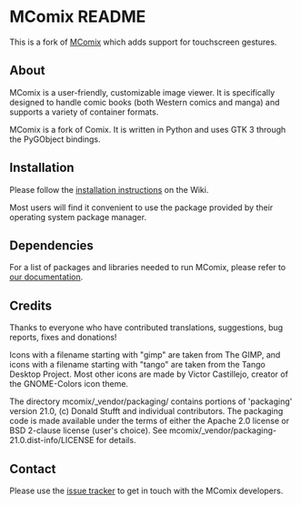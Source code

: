 # MComix README

This is a fork of [MComix](https://sourceforge.net/p/mcomix) which adds support
for touchscreen gestures. 

## About

MComix is a user-friendly, customizable image viewer. It is specifically
designed to handle comic books (both Western comics and manga) and supports a
variety of container formats.

MComix is a fork of Comix. It is written in Python and uses GTK 3 through the
PyGObject bindings.

## Installation

Please follow the [installation instructions](https://sourceforge.net/p/mcomix/wiki/Installation/) on the Wiki.

Most users will find it convenient to use the package provided by their
operating system package manager.

## Dependencies

For a list of packages and libraries needed to run MComix, please refer to
[our documentation](https://sourceforge.net/p/mcomix/wiki/Home/#Dependencies).

## Credits

Thanks to everyone who have contributed translations, suggestions, bug
reports, fixes and donations!

Icons with a filename starting with "gimp" are taken from The GIMP, and
icons with a filename starting with "tango" are taken from the Tango Desktop
Project. Most other icons are made by Victor Castillejo, creator of the
GNOME-Colors icon theme.

The directory mcomix/_vendor/packaging/ contains portions of
'packaging' version 21.0, (c) Donald Stufft and individual contributors.
The packaging code is made available under the terms of either the
Apache 2.0 license or BSD 2-clause license (user's choice).
See mcomix/_vendor/packaging-21.0.dist-info/LICENSE for details.

## Contact

Please use the [issue tracker](https://sourceforge.net/p/mcomix/_list/tickets) to get in touch with the MComix developers.
